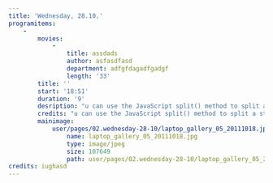 ```yaml
---
title: 'Wednesday, 28.10.'
programitems:
    -
        movies:
            -
                title: assdads
                author: asfasdfasd
                department: adfgfdagadfgadgf
                length: '33'
        title: ''
        start: '18:51'
        duration: '9'
        desription: "u can use the JavaScript split() method to split a string using a specific separator such as comma (,), space, etc. If separator is an empty string, the string is converted to an array of characters.\r\n\r\nThe following example demonstrates how to convert a comma separated string of person name into an array and retrieve the individu"
        credits: "u can use the JavaScript split() method to split a string using a specific separator such as comma (,), space, etc. If separator is an empty string, the string is converted to an array of characters.\r\n\r\nThe following example demonstrates how to convert a comma separated string of person name into an array and retrieve the individu"
        mainimage:
            user/pages/02.wednesday-28-10/laptop_gallery_05_20111018.jpg:
                name: laptop_gallery_05_20111018.jpg
                type: image/jpeg
                size: 107649
                path: user/pages/02.wednesday-28-10/laptop_gallery_05_20111018.jpg
credits: iughasd
---
```


